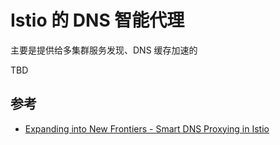 # Istio 的 DNS 智能代理

主要是提供给多集群服务发现、DNS 缓存加速的

TBD

## 参考

- [Expanding into New Frontiers - Smart DNS Proxying in Istio](https://istio.io/latest/blog/2020/dns-proxy/)

